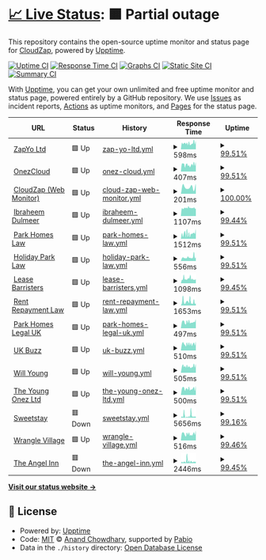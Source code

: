 # [📈 Live Status](https://cloudzap.onezcloud.uk): <!--live status--> **🟧 Partial outage**

This repository contains the open-source uptime monitor and status page for [CloudZap](https://cloudzap.onezcloud.uk), powered by [Upptime](https://github.com/upptime/upptime).

[![Uptime CI](https://github.com/ZapYo-Ltd/CloudZap/workflows/Uptime%20CI/badge.svg)](https://github.com/ZapYo-Ltd/CloudZap/actions?query=workflow%3A%22Uptime+CI%22)
[![Response Time CI](https://github.com/ZapYo-Ltd/CloudZap/workflows/Response%20Time%20CI/badge.svg)](https://github.com/ZapYo-Ltd/CloudZap/actions?query=workflow%3A%22Response+Time+CI%22)
[![Graphs CI](https://github.com/ZapYo-Ltd/CloudZap/workflows/Graphs%20CI/badge.svg)](https://github.com/ZapYo-Ltd/CloudZap/actions?query=workflow%3A%22Graphs+CI%22)
[![Static Site CI](https://github.com/ZapYo-Ltd/CloudZap/workflows/Static%20Site%20CI/badge.svg)](https://github.com/ZapYo-Ltd/CloudZap/actions?query=workflow%3A%22Static+Site+CI%22)
[![Summary CI](https://github.com/ZapYo-Ltd/CloudZap/workflows/Summary%20CI/badge.svg)](https://github.com/ZapYo-Ltd/CloudZap/actions?query=workflow%3A%22Summary+CI%22)

With [Upptime](https://upptime.js.org), you can get your own unlimited and free uptime monitor and status page, powered entirely by a GitHub repository. We use [Issues](https://github.com/ZapYo-Ltd/CloudZap/issues) as incident reports, [Actions](https://github.com/ZapYo-Ltd/CloudZap/actions) as uptime monitors, and [Pages](https://cloudzap.onezcloud.uk) for the status page.

<!--start: status pages-->
<!-- This summary is generated by Upptime (https://github.com/upptime/upptime) -->
<!-- Do not edit this manually, your changes will be overwritten -->
<!-- prettier-ignore -->
| URL | Status | History | Response Time | Uptime |
| --- | ------ | ------- | ------------- | ------ |
| <img alt="" src="https://icons.duckduckgo.com/ip3/zapyo.uk.ico" height="13"> [ZapYo Ltd](https://zapyo.uk) | 🟩 Up | [zap-yo-ltd.yml](https://github.com/ZapYo-Ltd/CloudZap/commits/HEAD/history/zap-yo-ltd.yml) | <details><summary><img alt="Response time graph" src="./graphs/zap-yo-ltd/response-time-week.png" height="20"> 598ms</summary><br><a href="https://cloudzap.onezcloud.uk/history/zap-yo-ltd"><img alt="Response time 609" src="https://img.shields.io/endpoint?url=https%3A%2F%2Fraw.githubusercontent.com%2FZapYo-Ltd%2FCloudZap%2FHEAD%2Fapi%2Fzap-yo-ltd%2Fresponse-time.json"></a><br><a href="https://cloudzap.onezcloud.uk/history/zap-yo-ltd"><img alt="24-hour response time 833" src="https://img.shields.io/endpoint?url=https%3A%2F%2Fraw.githubusercontent.com%2FZapYo-Ltd%2FCloudZap%2FHEAD%2Fapi%2Fzap-yo-ltd%2Fresponse-time-day.json"></a><br><a href="https://cloudzap.onezcloud.uk/history/zap-yo-ltd"><img alt="7-day response time 598" src="https://img.shields.io/endpoint?url=https%3A%2F%2Fraw.githubusercontent.com%2FZapYo-Ltd%2FCloudZap%2FHEAD%2Fapi%2Fzap-yo-ltd%2Fresponse-time-week.json"></a><br><a href="https://cloudzap.onezcloud.uk/history/zap-yo-ltd"><img alt="30-day response time 612" src="https://img.shields.io/endpoint?url=https%3A%2F%2Fraw.githubusercontent.com%2FZapYo-Ltd%2FCloudZap%2FHEAD%2Fapi%2Fzap-yo-ltd%2Fresponse-time-month.json"></a><br><a href="https://cloudzap.onezcloud.uk/history/zap-yo-ltd"><img alt="1-year response time 609" src="https://img.shields.io/endpoint?url=https%3A%2F%2Fraw.githubusercontent.com%2FZapYo-Ltd%2FCloudZap%2FHEAD%2Fapi%2Fzap-yo-ltd%2Fresponse-time-year.json"></a></details> | <details><summary><a href="https://cloudzap.onezcloud.uk/history/zap-yo-ltd">99.51%</a></summary><a href="https://cloudzap.onezcloud.uk/history/zap-yo-ltd"><img alt="All-time uptime 99.80%" src="https://img.shields.io/endpoint?url=https%3A%2F%2Fraw.githubusercontent.com%2FZapYo-Ltd%2FCloudZap%2FHEAD%2Fapi%2Fzap-yo-ltd%2Fuptime.json"></a><br><a href="https://cloudzap.onezcloud.uk/history/zap-yo-ltd"><img alt="24-hour uptime 100.00%" src="https://img.shields.io/endpoint?url=https%3A%2F%2Fraw.githubusercontent.com%2FZapYo-Ltd%2FCloudZap%2FHEAD%2Fapi%2Fzap-yo-ltd%2Fuptime-day.json"></a><br><a href="https://cloudzap.onezcloud.uk/history/zap-yo-ltd"><img alt="7-day uptime 99.51%" src="https://img.shields.io/endpoint?url=https%3A%2F%2Fraw.githubusercontent.com%2FZapYo-Ltd%2FCloudZap%2FHEAD%2Fapi%2Fzap-yo-ltd%2Fuptime-week.json"></a><br><a href="https://cloudzap.onezcloud.uk/history/zap-yo-ltd"><img alt="30-day uptime 99.80%" src="https://img.shields.io/endpoint?url=https%3A%2F%2Fraw.githubusercontent.com%2FZapYo-Ltd%2FCloudZap%2FHEAD%2Fapi%2Fzap-yo-ltd%2Fuptime-month.json"></a><br><a href="https://cloudzap.onezcloud.uk/history/zap-yo-ltd"><img alt="1-year uptime 99.80%" src="https://img.shields.io/endpoint?url=https%3A%2F%2Fraw.githubusercontent.com%2FZapYo-Ltd%2FCloudZap%2FHEAD%2Fapi%2Fzap-yo-ltd%2Fuptime-year.json"></a></details>
| <img alt="" src="https://icons.duckduckgo.com/ip3/onezcloud.uk.ico" height="13"> [OnezCloud](https://onezcloud.uk) | 🟩 Up | [onez-cloud.yml](https://github.com/ZapYo-Ltd/CloudZap/commits/HEAD/history/onez-cloud.yml) | <details><summary><img alt="Response time graph" src="./graphs/onez-cloud/response-time-week.png" height="20"> 407ms</summary><br><a href="https://cloudzap.onezcloud.uk/history/onez-cloud"><img alt="Response time 388" src="https://img.shields.io/endpoint?url=https%3A%2F%2Fraw.githubusercontent.com%2FZapYo-Ltd%2FCloudZap%2FHEAD%2Fapi%2Fonez-cloud%2Fresponse-time.json"></a><br><a href="https://cloudzap.onezcloud.uk/history/onez-cloud"><img alt="24-hour response time 568" src="https://img.shields.io/endpoint?url=https%3A%2F%2Fraw.githubusercontent.com%2FZapYo-Ltd%2FCloudZap%2FHEAD%2Fapi%2Fonez-cloud%2Fresponse-time-day.json"></a><br><a href="https://cloudzap.onezcloud.uk/history/onez-cloud"><img alt="7-day response time 407" src="https://img.shields.io/endpoint?url=https%3A%2F%2Fraw.githubusercontent.com%2FZapYo-Ltd%2FCloudZap%2FHEAD%2Fapi%2Fonez-cloud%2Fresponse-time-week.json"></a><br><a href="https://cloudzap.onezcloud.uk/history/onez-cloud"><img alt="30-day response time 392" src="https://img.shields.io/endpoint?url=https%3A%2F%2Fraw.githubusercontent.com%2FZapYo-Ltd%2FCloudZap%2FHEAD%2Fapi%2Fonez-cloud%2Fresponse-time-month.json"></a><br><a href="https://cloudzap.onezcloud.uk/history/onez-cloud"><img alt="1-year response time 388" src="https://img.shields.io/endpoint?url=https%3A%2F%2Fraw.githubusercontent.com%2FZapYo-Ltd%2FCloudZap%2FHEAD%2Fapi%2Fonez-cloud%2Fresponse-time-year.json"></a></details> | <details><summary><a href="https://cloudzap.onezcloud.uk/history/onez-cloud">99.51%</a></summary><a href="https://cloudzap.onezcloud.uk/history/onez-cloud"><img alt="All-time uptime 99.82%" src="https://img.shields.io/endpoint?url=https%3A%2F%2Fraw.githubusercontent.com%2FZapYo-Ltd%2FCloudZap%2FHEAD%2Fapi%2Fonez-cloud%2Fuptime.json"></a><br><a href="https://cloudzap.onezcloud.uk/history/onez-cloud"><img alt="24-hour uptime 100.00%" src="https://img.shields.io/endpoint?url=https%3A%2F%2Fraw.githubusercontent.com%2FZapYo-Ltd%2FCloudZap%2FHEAD%2Fapi%2Fonez-cloud%2Fuptime-day.json"></a><br><a href="https://cloudzap.onezcloud.uk/history/onez-cloud"><img alt="7-day uptime 99.51%" src="https://img.shields.io/endpoint?url=https%3A%2F%2Fraw.githubusercontent.com%2FZapYo-Ltd%2FCloudZap%2FHEAD%2Fapi%2Fonez-cloud%2Fuptime-week.json"></a><br><a href="https://cloudzap.onezcloud.uk/history/onez-cloud"><img alt="30-day uptime 99.80%" src="https://img.shields.io/endpoint?url=https%3A%2F%2Fraw.githubusercontent.com%2FZapYo-Ltd%2FCloudZap%2FHEAD%2Fapi%2Fonez-cloud%2Fuptime-month.json"></a><br><a href="https://cloudzap.onezcloud.uk/history/onez-cloud"><img alt="1-year uptime 99.82%" src="https://img.shields.io/endpoint?url=https%3A%2F%2Fraw.githubusercontent.com%2FZapYo-Ltd%2FCloudZap%2FHEAD%2Fapi%2Fonez-cloud%2Fuptime-year.json"></a></details>
| <img alt="" src="https://icons.duckduckgo.com/ip3/cloudzap.onezcloud.uk.ico" height="13"> [CloudZap (Web Monitor)](https://cloudzap.onezcloud.uk) | 🟩 Up | [cloud-zap-web-monitor.yml](https://github.com/ZapYo-Ltd/CloudZap/commits/HEAD/history/cloud-zap-web-monitor.yml) | <details><summary><img alt="Response time graph" src="./graphs/cloud-zap-web-monitor/response-time-week.png" height="20"> 201ms</summary><br><a href="https://cloudzap.onezcloud.uk/history/cloud-zap-web-monitor"><img alt="Response time 205" src="https://img.shields.io/endpoint?url=https%3A%2F%2Fraw.githubusercontent.com%2FZapYo-Ltd%2FCloudZap%2FHEAD%2Fapi%2Fcloud-zap-web-monitor%2Fresponse-time.json"></a><br><a href="https://cloudzap.onezcloud.uk/history/cloud-zap-web-monitor"><img alt="24-hour response time 298" src="https://img.shields.io/endpoint?url=https%3A%2F%2Fraw.githubusercontent.com%2FZapYo-Ltd%2FCloudZap%2FHEAD%2Fapi%2Fcloud-zap-web-monitor%2Fresponse-time-day.json"></a><br><a href="https://cloudzap.onezcloud.uk/history/cloud-zap-web-monitor"><img alt="7-day response time 201" src="https://img.shields.io/endpoint?url=https%3A%2F%2Fraw.githubusercontent.com%2FZapYo-Ltd%2FCloudZap%2FHEAD%2Fapi%2Fcloud-zap-web-monitor%2Fresponse-time-week.json"></a><br><a href="https://cloudzap.onezcloud.uk/history/cloud-zap-web-monitor"><img alt="30-day response time 195" src="https://img.shields.io/endpoint?url=https%3A%2F%2Fraw.githubusercontent.com%2FZapYo-Ltd%2FCloudZap%2FHEAD%2Fapi%2Fcloud-zap-web-monitor%2Fresponse-time-month.json"></a><br><a href="https://cloudzap.onezcloud.uk/history/cloud-zap-web-monitor"><img alt="1-year response time 205" src="https://img.shields.io/endpoint?url=https%3A%2F%2Fraw.githubusercontent.com%2FZapYo-Ltd%2FCloudZap%2FHEAD%2Fapi%2Fcloud-zap-web-monitor%2Fresponse-time-year.json"></a></details> | <details><summary><a href="https://cloudzap.onezcloud.uk/history/cloud-zap-web-monitor">100.00%</a></summary><a href="https://cloudzap.onezcloud.uk/history/cloud-zap-web-monitor"><img alt="All-time uptime 99.95%" src="https://img.shields.io/endpoint?url=https%3A%2F%2Fraw.githubusercontent.com%2FZapYo-Ltd%2FCloudZap%2FHEAD%2Fapi%2Fcloud-zap-web-monitor%2Fuptime.json"></a><br><a href="https://cloudzap.onezcloud.uk/history/cloud-zap-web-monitor"><img alt="24-hour uptime 100.00%" src="https://img.shields.io/endpoint?url=https%3A%2F%2Fraw.githubusercontent.com%2FZapYo-Ltd%2FCloudZap%2FHEAD%2Fapi%2Fcloud-zap-web-monitor%2Fuptime-day.json"></a><br><a href="https://cloudzap.onezcloud.uk/history/cloud-zap-web-monitor"><img alt="7-day uptime 100.00%" src="https://img.shields.io/endpoint?url=https%3A%2F%2Fraw.githubusercontent.com%2FZapYo-Ltd%2FCloudZap%2FHEAD%2Fapi%2Fcloud-zap-web-monitor%2Fuptime-week.json"></a><br><a href="https://cloudzap.onezcloud.uk/history/cloud-zap-web-monitor"><img alt="30-day uptime 100.00%" src="https://img.shields.io/endpoint?url=https%3A%2F%2Fraw.githubusercontent.com%2FZapYo-Ltd%2FCloudZap%2FHEAD%2Fapi%2Fcloud-zap-web-monitor%2Fuptime-month.json"></a><br><a href="https://cloudzap.onezcloud.uk/history/cloud-zap-web-monitor"><img alt="1-year uptime 99.95%" src="https://img.shields.io/endpoint?url=https%3A%2F%2Fraw.githubusercontent.com%2FZapYo-Ltd%2FCloudZap%2FHEAD%2Fapi%2Fcloud-zap-web-monitor%2Fuptime-year.json"></a></details>
| <img alt="" src="https://icons.duckduckgo.com/ip3/www.ibraheemdulmeer.com.ico" height="13"> [Ibraheem Dulmeer](https://www.ibraheemdulmeer.com) | 🟩 Up | [ibraheem-dulmeer.yml](https://github.com/ZapYo-Ltd/CloudZap/commits/HEAD/history/ibraheem-dulmeer.yml) | <details><summary><img alt="Response time graph" src="./graphs/ibraheem-dulmeer/response-time-week.png" height="20"> 1107ms</summary><br><a href="https://cloudzap.onezcloud.uk/history/ibraheem-dulmeer"><img alt="Response time 1174" src="https://img.shields.io/endpoint?url=https%3A%2F%2Fraw.githubusercontent.com%2FZapYo-Ltd%2FCloudZap%2FHEAD%2Fapi%2Fibraheem-dulmeer%2Fresponse-time.json"></a><br><a href="https://cloudzap.onezcloud.uk/history/ibraheem-dulmeer"><img alt="24-hour response time 1004" src="https://img.shields.io/endpoint?url=https%3A%2F%2Fraw.githubusercontent.com%2FZapYo-Ltd%2FCloudZap%2FHEAD%2Fapi%2Fibraheem-dulmeer%2Fresponse-time-day.json"></a><br><a href="https://cloudzap.onezcloud.uk/history/ibraheem-dulmeer"><img alt="7-day response time 1107" src="https://img.shields.io/endpoint?url=https%3A%2F%2Fraw.githubusercontent.com%2FZapYo-Ltd%2FCloudZap%2FHEAD%2Fapi%2Fibraheem-dulmeer%2Fresponse-time-week.json"></a><br><a href="https://cloudzap.onezcloud.uk/history/ibraheem-dulmeer"><img alt="30-day response time 1115" src="https://img.shields.io/endpoint?url=https%3A%2F%2Fraw.githubusercontent.com%2FZapYo-Ltd%2FCloudZap%2FHEAD%2Fapi%2Fibraheem-dulmeer%2Fresponse-time-month.json"></a><br><a href="https://cloudzap.onezcloud.uk/history/ibraheem-dulmeer"><img alt="1-year response time 1174" src="https://img.shields.io/endpoint?url=https%3A%2F%2Fraw.githubusercontent.com%2FZapYo-Ltd%2FCloudZap%2FHEAD%2Fapi%2Fibraheem-dulmeer%2Fresponse-time-year.json"></a></details> | <details><summary><a href="https://cloudzap.onezcloud.uk/history/ibraheem-dulmeer">99.44%</a></summary><a href="https://cloudzap.onezcloud.uk/history/ibraheem-dulmeer"><img alt="All-time uptime 99.87%" src="https://img.shields.io/endpoint?url=https%3A%2F%2Fraw.githubusercontent.com%2FZapYo-Ltd%2FCloudZap%2FHEAD%2Fapi%2Fibraheem-dulmeer%2Fuptime.json"></a><br><a href="https://cloudzap.onezcloud.uk/history/ibraheem-dulmeer"><img alt="24-hour uptime 100.00%" src="https://img.shields.io/endpoint?url=https%3A%2F%2Fraw.githubusercontent.com%2FZapYo-Ltd%2FCloudZap%2FHEAD%2Fapi%2Fibraheem-dulmeer%2Fuptime-day.json"></a><br><a href="https://cloudzap.onezcloud.uk/history/ibraheem-dulmeer"><img alt="7-day uptime 99.44%" src="https://img.shields.io/endpoint?url=https%3A%2F%2Fraw.githubusercontent.com%2FZapYo-Ltd%2FCloudZap%2FHEAD%2Fapi%2Fibraheem-dulmeer%2Fuptime-week.json"></a><br><a href="https://cloudzap.onezcloud.uk/history/ibraheem-dulmeer"><img alt="30-day uptime 99.85%" src="https://img.shields.io/endpoint?url=https%3A%2F%2Fraw.githubusercontent.com%2FZapYo-Ltd%2FCloudZap%2FHEAD%2Fapi%2Fibraheem-dulmeer%2Fuptime-month.json"></a><br><a href="https://cloudzap.onezcloud.uk/history/ibraheem-dulmeer"><img alt="1-year uptime 99.87%" src="https://img.shields.io/endpoint?url=https%3A%2F%2Fraw.githubusercontent.com%2FZapYo-Ltd%2FCloudZap%2FHEAD%2Fapi%2Fibraheem-dulmeer%2Fuptime-year.json"></a></details>
| <img alt="" src="https://icons.duckduckgo.com/ip3/parkhomeslaw.com.ico" height="13"> [Park Homes Law](https://parkhomeslaw.com) | 🟩 Up | [park-homes-law.yml](https://github.com/ZapYo-Ltd/CloudZap/commits/HEAD/history/park-homes-law.yml) | <details><summary><img alt="Response time graph" src="./graphs/park-homes-law/response-time-week.png" height="20"> 1512ms</summary><br><a href="https://cloudzap.onezcloud.uk/history/park-homes-law"><img alt="Response time 2512" src="https://img.shields.io/endpoint?url=https%3A%2F%2Fraw.githubusercontent.com%2FZapYo-Ltd%2FCloudZap%2FHEAD%2Fapi%2Fpark-homes-law%2Fresponse-time.json"></a><br><a href="https://cloudzap.onezcloud.uk/history/park-homes-law"><img alt="24-hour response time 2937" src="https://img.shields.io/endpoint?url=https%3A%2F%2Fraw.githubusercontent.com%2FZapYo-Ltd%2FCloudZap%2FHEAD%2Fapi%2Fpark-homes-law%2Fresponse-time-day.json"></a><br><a href="https://cloudzap.onezcloud.uk/history/park-homes-law"><img alt="7-day response time 1512" src="https://img.shields.io/endpoint?url=https%3A%2F%2Fraw.githubusercontent.com%2FZapYo-Ltd%2FCloudZap%2FHEAD%2Fapi%2Fpark-homes-law%2Fresponse-time-week.json"></a><br><a href="https://cloudzap.onezcloud.uk/history/park-homes-law"><img alt="30-day response time 2741" src="https://img.shields.io/endpoint?url=https%3A%2F%2Fraw.githubusercontent.com%2FZapYo-Ltd%2FCloudZap%2FHEAD%2Fapi%2Fpark-homes-law%2Fresponse-time-month.json"></a><br><a href="https://cloudzap.onezcloud.uk/history/park-homes-law"><img alt="1-year response time 2512" src="https://img.shields.io/endpoint?url=https%3A%2F%2Fraw.githubusercontent.com%2FZapYo-Ltd%2FCloudZap%2FHEAD%2Fapi%2Fpark-homes-law%2Fresponse-time-year.json"></a></details> | <details><summary><a href="https://cloudzap.onezcloud.uk/history/park-homes-law">99.51%</a></summary><a href="https://cloudzap.onezcloud.uk/history/park-homes-law"><img alt="All-time uptime 99.81%" src="https://img.shields.io/endpoint?url=https%3A%2F%2Fraw.githubusercontent.com%2FZapYo-Ltd%2FCloudZap%2FHEAD%2Fapi%2Fpark-homes-law%2Fuptime.json"></a><br><a href="https://cloudzap.onezcloud.uk/history/park-homes-law"><img alt="24-hour uptime 100.00%" src="https://img.shields.io/endpoint?url=https%3A%2F%2Fraw.githubusercontent.com%2FZapYo-Ltd%2FCloudZap%2FHEAD%2Fapi%2Fpark-homes-law%2Fuptime-day.json"></a><br><a href="https://cloudzap.onezcloud.uk/history/park-homes-law"><img alt="7-day uptime 99.51%" src="https://img.shields.io/endpoint?url=https%3A%2F%2Fraw.githubusercontent.com%2FZapYo-Ltd%2FCloudZap%2FHEAD%2Fapi%2Fpark-homes-law%2Fuptime-week.json"></a><br><a href="https://cloudzap.onezcloud.uk/history/park-homes-law"><img alt="30-day uptime 99.78%" src="https://img.shields.io/endpoint?url=https%3A%2F%2Fraw.githubusercontent.com%2FZapYo-Ltd%2FCloudZap%2FHEAD%2Fapi%2Fpark-homes-law%2Fuptime-month.json"></a><br><a href="https://cloudzap.onezcloud.uk/history/park-homes-law"><img alt="1-year uptime 99.81%" src="https://img.shields.io/endpoint?url=https%3A%2F%2Fraw.githubusercontent.com%2FZapYo-Ltd%2FCloudZap%2FHEAD%2Fapi%2Fpark-homes-law%2Fuptime-year.json"></a></details>
| <img alt="" src="https://icons.duckduckgo.com/ip3/www.holidayparklaw.com.ico" height="13"> [Holiday Park Law](https://www.holidayparklaw.com) | 🟩 Up | [holiday-park-law.yml](https://github.com/ZapYo-Ltd/CloudZap/commits/HEAD/history/holiday-park-law.yml) | <details><summary><img alt="Response time graph" src="./graphs/holiday-park-law/response-time-week.png" height="20"> 556ms</summary><br><a href="https://cloudzap.onezcloud.uk/history/holiday-park-law"><img alt="Response time 471" src="https://img.shields.io/endpoint?url=https%3A%2F%2Fraw.githubusercontent.com%2FZapYo-Ltd%2FCloudZap%2FHEAD%2Fapi%2Fholiday-park-law%2Fresponse-time.json"></a><br><a href="https://cloudzap.onezcloud.uk/history/holiday-park-law"><img alt="24-hour response time 575" src="https://img.shields.io/endpoint?url=https%3A%2F%2Fraw.githubusercontent.com%2FZapYo-Ltd%2FCloudZap%2FHEAD%2Fapi%2Fholiday-park-law%2Fresponse-time-day.json"></a><br><a href="https://cloudzap.onezcloud.uk/history/holiday-park-law"><img alt="7-day response time 556" src="https://img.shields.io/endpoint?url=https%3A%2F%2Fraw.githubusercontent.com%2FZapYo-Ltd%2FCloudZap%2FHEAD%2Fapi%2Fholiday-park-law%2Fresponse-time-week.json"></a><br><a href="https://cloudzap.onezcloud.uk/history/holiday-park-law"><img alt="30-day response time 488" src="https://img.shields.io/endpoint?url=https%3A%2F%2Fraw.githubusercontent.com%2FZapYo-Ltd%2FCloudZap%2FHEAD%2Fapi%2Fholiday-park-law%2Fresponse-time-month.json"></a><br><a href="https://cloudzap.onezcloud.uk/history/holiday-park-law"><img alt="1-year response time 471" src="https://img.shields.io/endpoint?url=https%3A%2F%2Fraw.githubusercontent.com%2FZapYo-Ltd%2FCloudZap%2FHEAD%2Fapi%2Fholiday-park-law%2Fresponse-time-year.json"></a></details> | <details><summary><a href="https://cloudzap.onezcloud.uk/history/holiday-park-law">99.51%</a></summary><a href="https://cloudzap.onezcloud.uk/history/holiday-park-law"><img alt="All-time uptime 99.90%" src="https://img.shields.io/endpoint?url=https%3A%2F%2Fraw.githubusercontent.com%2FZapYo-Ltd%2FCloudZap%2FHEAD%2Fapi%2Fholiday-park-law%2Fuptime.json"></a><br><a href="https://cloudzap.onezcloud.uk/history/holiday-park-law"><img alt="24-hour uptime 100.00%" src="https://img.shields.io/endpoint?url=https%3A%2F%2Fraw.githubusercontent.com%2FZapYo-Ltd%2FCloudZap%2FHEAD%2Fapi%2Fholiday-park-law%2Fuptime-day.json"></a><br><a href="https://cloudzap.onezcloud.uk/history/holiday-park-law"><img alt="7-day uptime 99.51%" src="https://img.shields.io/endpoint?url=https%3A%2F%2Fraw.githubusercontent.com%2FZapYo-Ltd%2FCloudZap%2FHEAD%2Fapi%2Fholiday-park-law%2Fuptime-week.json"></a><br><a href="https://cloudzap.onezcloud.uk/history/holiday-park-law"><img alt="30-day uptime 99.89%" src="https://img.shields.io/endpoint?url=https%3A%2F%2Fraw.githubusercontent.com%2FZapYo-Ltd%2FCloudZap%2FHEAD%2Fapi%2Fholiday-park-law%2Fuptime-month.json"></a><br><a href="https://cloudzap.onezcloud.uk/history/holiday-park-law"><img alt="1-year uptime 99.90%" src="https://img.shields.io/endpoint?url=https%3A%2F%2Fraw.githubusercontent.com%2FZapYo-Ltd%2FCloudZap%2FHEAD%2Fapi%2Fholiday-park-law%2Fuptime-year.json"></a></details>
| <img alt="" src="https://icons.duckduckgo.com/ip3/leasebarristers.com.ico" height="13"> [Lease Barristers](https://leasebarristers.com) | 🟩 Up | [lease-barristers.yml](https://github.com/ZapYo-Ltd/CloudZap/commits/HEAD/history/lease-barristers.yml) | <details><summary><img alt="Response time graph" src="./graphs/lease-barristers/response-time-week.png" height="20"> 1098ms</summary><br><a href="https://cloudzap.onezcloud.uk/history/lease-barristers"><img alt="Response time 1055" src="https://img.shields.io/endpoint?url=https%3A%2F%2Fraw.githubusercontent.com%2FZapYo-Ltd%2FCloudZap%2FHEAD%2Fapi%2Flease-barristers%2Fresponse-time.json"></a><br><a href="https://cloudzap.onezcloud.uk/history/lease-barristers"><img alt="24-hour response time 1001" src="https://img.shields.io/endpoint?url=https%3A%2F%2Fraw.githubusercontent.com%2FZapYo-Ltd%2FCloudZap%2FHEAD%2Fapi%2Flease-barristers%2Fresponse-time-day.json"></a><br><a href="https://cloudzap.onezcloud.uk/history/lease-barristers"><img alt="7-day response time 1098" src="https://img.shields.io/endpoint?url=https%3A%2F%2Fraw.githubusercontent.com%2FZapYo-Ltd%2FCloudZap%2FHEAD%2Fapi%2Flease-barristers%2Fresponse-time-week.json"></a><br><a href="https://cloudzap.onezcloud.uk/history/lease-barristers"><img alt="30-day response time 1048" src="https://img.shields.io/endpoint?url=https%3A%2F%2Fraw.githubusercontent.com%2FZapYo-Ltd%2FCloudZap%2FHEAD%2Fapi%2Flease-barristers%2Fresponse-time-month.json"></a><br><a href="https://cloudzap.onezcloud.uk/history/lease-barristers"><img alt="1-year response time 1055" src="https://img.shields.io/endpoint?url=https%3A%2F%2Fraw.githubusercontent.com%2FZapYo-Ltd%2FCloudZap%2FHEAD%2Fapi%2Flease-barristers%2Fresponse-time-year.json"></a></details> | <details><summary><a href="https://cloudzap.onezcloud.uk/history/lease-barristers">99.45%</a></summary><a href="https://cloudzap.onezcloud.uk/history/lease-barristers"><img alt="All-time uptime 99.87%" src="https://img.shields.io/endpoint?url=https%3A%2F%2Fraw.githubusercontent.com%2FZapYo-Ltd%2FCloudZap%2FHEAD%2Fapi%2Flease-barristers%2Fuptime.json"></a><br><a href="https://cloudzap.onezcloud.uk/history/lease-barristers"><img alt="24-hour uptime 100.00%" src="https://img.shields.io/endpoint?url=https%3A%2F%2Fraw.githubusercontent.com%2FZapYo-Ltd%2FCloudZap%2FHEAD%2Fapi%2Flease-barristers%2Fuptime-day.json"></a><br><a href="https://cloudzap.onezcloud.uk/history/lease-barristers"><img alt="7-day uptime 99.45%" src="https://img.shields.io/endpoint?url=https%3A%2F%2Fraw.githubusercontent.com%2FZapYo-Ltd%2FCloudZap%2FHEAD%2Fapi%2Flease-barristers%2Fuptime-week.json"></a><br><a href="https://cloudzap.onezcloud.uk/history/lease-barristers"><img alt="30-day uptime 99.85%" src="https://img.shields.io/endpoint?url=https%3A%2F%2Fraw.githubusercontent.com%2FZapYo-Ltd%2FCloudZap%2FHEAD%2Fapi%2Flease-barristers%2Fuptime-month.json"></a><br><a href="https://cloudzap.onezcloud.uk/history/lease-barristers"><img alt="1-year uptime 99.87%" src="https://img.shields.io/endpoint?url=https%3A%2F%2Fraw.githubusercontent.com%2FZapYo-Ltd%2FCloudZap%2FHEAD%2Fapi%2Flease-barristers%2Fuptime-year.json"></a></details>
| <img alt="" src="https://icons.duckduckgo.com/ip3/rentrepaymentlaw.com.ico" height="13"> [Rent Repayment Law](https://rentrepaymentlaw.com) | 🟩 Up | [rent-repayment-law.yml](https://github.com/ZapYo-Ltd/CloudZap/commits/HEAD/history/rent-repayment-law.yml) | <details><summary><img alt="Response time graph" src="./graphs/rent-repayment-law/response-time-week.png" height="20"> 1653ms</summary><br><a href="https://cloudzap.onezcloud.uk/history/rent-repayment-law"><img alt="Response time 1264" src="https://img.shields.io/endpoint?url=https%3A%2F%2Fraw.githubusercontent.com%2FZapYo-Ltd%2FCloudZap%2FHEAD%2Fapi%2Frent-repayment-law%2Fresponse-time.json"></a><br><a href="https://cloudzap.onezcloud.uk/history/rent-repayment-law"><img alt="24-hour response time 884" src="https://img.shields.io/endpoint?url=https%3A%2F%2Fraw.githubusercontent.com%2FZapYo-Ltd%2FCloudZap%2FHEAD%2Fapi%2Frent-repayment-law%2Fresponse-time-day.json"></a><br><a href="https://cloudzap.onezcloud.uk/history/rent-repayment-law"><img alt="7-day response time 1653" src="https://img.shields.io/endpoint?url=https%3A%2F%2Fraw.githubusercontent.com%2FZapYo-Ltd%2FCloudZap%2FHEAD%2Fapi%2Frent-repayment-law%2Fresponse-time-week.json"></a><br><a href="https://cloudzap.onezcloud.uk/history/rent-repayment-law"><img alt="30-day response time 1270" src="https://img.shields.io/endpoint?url=https%3A%2F%2Fraw.githubusercontent.com%2FZapYo-Ltd%2FCloudZap%2FHEAD%2Fapi%2Frent-repayment-law%2Fresponse-time-month.json"></a><br><a href="https://cloudzap.onezcloud.uk/history/rent-repayment-law"><img alt="1-year response time 1264" src="https://img.shields.io/endpoint?url=https%3A%2F%2Fraw.githubusercontent.com%2FZapYo-Ltd%2FCloudZap%2FHEAD%2Fapi%2Frent-repayment-law%2Fresponse-time-year.json"></a></details> | <details><summary><a href="https://cloudzap.onezcloud.uk/history/rent-repayment-law">99.51%</a></summary><a href="https://cloudzap.onezcloud.uk/history/rent-repayment-law"><img alt="All-time uptime 99.90%" src="https://img.shields.io/endpoint?url=https%3A%2F%2Fraw.githubusercontent.com%2FZapYo-Ltd%2FCloudZap%2FHEAD%2Fapi%2Frent-repayment-law%2Fuptime.json"></a><br><a href="https://cloudzap.onezcloud.uk/history/rent-repayment-law"><img alt="24-hour uptime 100.00%" src="https://img.shields.io/endpoint?url=https%3A%2F%2Fraw.githubusercontent.com%2FZapYo-Ltd%2FCloudZap%2FHEAD%2Fapi%2Frent-repayment-law%2Fuptime-day.json"></a><br><a href="https://cloudzap.onezcloud.uk/history/rent-repayment-law"><img alt="7-day uptime 99.51%" src="https://img.shields.io/endpoint?url=https%3A%2F%2Fraw.githubusercontent.com%2FZapYo-Ltd%2FCloudZap%2FHEAD%2Fapi%2Frent-repayment-law%2Fuptime-week.json"></a><br><a href="https://cloudzap.onezcloud.uk/history/rent-repayment-law"><img alt="30-day uptime 99.89%" src="https://img.shields.io/endpoint?url=https%3A%2F%2Fraw.githubusercontent.com%2FZapYo-Ltd%2FCloudZap%2FHEAD%2Fapi%2Frent-repayment-law%2Fuptime-month.json"></a><br><a href="https://cloudzap.onezcloud.uk/history/rent-repayment-law"><img alt="1-year uptime 99.90%" src="https://img.shields.io/endpoint?url=https%3A%2F%2Fraw.githubusercontent.com%2FZapYo-Ltd%2FCloudZap%2FHEAD%2Fapi%2Frent-repayment-law%2Fuptime-year.json"></a></details>
| <img alt="" src="https://icons.duckduckgo.com/ip3/parkhomeslegal.uk.ico" height="13"> [Park Homes Legal UK](https://parkhomeslegal.uk) | 🟩 Up | [park-homes-legal-uk.yml](https://github.com/ZapYo-Ltd/CloudZap/commits/HEAD/history/park-homes-legal-uk.yml) | <details><summary><img alt="Response time graph" src="./graphs/park-homes-legal-uk/response-time-week.png" height="20"> 497ms</summary><br><a href="https://cloudzap.onezcloud.uk/history/park-homes-legal-uk"><img alt="Response time 520" src="https://img.shields.io/endpoint?url=https%3A%2F%2Fraw.githubusercontent.com%2FZapYo-Ltd%2FCloudZap%2FHEAD%2Fapi%2Fpark-homes-legal-uk%2Fresponse-time.json"></a><br><a href="https://cloudzap.onezcloud.uk/history/park-homes-legal-uk"><img alt="24-hour response time 724" src="https://img.shields.io/endpoint?url=https%3A%2F%2Fraw.githubusercontent.com%2FZapYo-Ltd%2FCloudZap%2FHEAD%2Fapi%2Fpark-homes-legal-uk%2Fresponse-time-day.json"></a><br><a href="https://cloudzap.onezcloud.uk/history/park-homes-legal-uk"><img alt="7-day response time 497" src="https://img.shields.io/endpoint?url=https%3A%2F%2Fraw.githubusercontent.com%2FZapYo-Ltd%2FCloudZap%2FHEAD%2Fapi%2Fpark-homes-legal-uk%2Fresponse-time-week.json"></a><br><a href="https://cloudzap.onezcloud.uk/history/park-homes-legal-uk"><img alt="30-day response time 521" src="https://img.shields.io/endpoint?url=https%3A%2F%2Fraw.githubusercontent.com%2FZapYo-Ltd%2FCloudZap%2FHEAD%2Fapi%2Fpark-homes-legal-uk%2Fresponse-time-month.json"></a><br><a href="https://cloudzap.onezcloud.uk/history/park-homes-legal-uk"><img alt="1-year response time 520" src="https://img.shields.io/endpoint?url=https%3A%2F%2Fraw.githubusercontent.com%2FZapYo-Ltd%2FCloudZap%2FHEAD%2Fapi%2Fpark-homes-legal-uk%2Fresponse-time-year.json"></a></details> | <details><summary><a href="https://cloudzap.onezcloud.uk/history/park-homes-legal-uk">99.51%</a></summary><a href="https://cloudzap.onezcloud.uk/history/park-homes-legal-uk"><img alt="All-time uptime 99.83%" src="https://img.shields.io/endpoint?url=https%3A%2F%2Fraw.githubusercontent.com%2FZapYo-Ltd%2FCloudZap%2FHEAD%2Fapi%2Fpark-homes-legal-uk%2Fuptime.json"></a><br><a href="https://cloudzap.onezcloud.uk/history/park-homes-legal-uk"><img alt="24-hour uptime 100.00%" src="https://img.shields.io/endpoint?url=https%3A%2F%2Fraw.githubusercontent.com%2FZapYo-Ltd%2FCloudZap%2FHEAD%2Fapi%2Fpark-homes-legal-uk%2Fuptime-day.json"></a><br><a href="https://cloudzap.onezcloud.uk/history/park-homes-legal-uk"><img alt="7-day uptime 99.51%" src="https://img.shields.io/endpoint?url=https%3A%2F%2Fraw.githubusercontent.com%2FZapYo-Ltd%2FCloudZap%2FHEAD%2Fapi%2Fpark-homes-legal-uk%2Fuptime-week.json"></a><br><a href="https://cloudzap.onezcloud.uk/history/park-homes-legal-uk"><img alt="30-day uptime 99.81%" src="https://img.shields.io/endpoint?url=https%3A%2F%2Fraw.githubusercontent.com%2FZapYo-Ltd%2FCloudZap%2FHEAD%2Fapi%2Fpark-homes-legal-uk%2Fuptime-month.json"></a><br><a href="https://cloudzap.onezcloud.uk/history/park-homes-legal-uk"><img alt="1-year uptime 99.83%" src="https://img.shields.io/endpoint?url=https%3A%2F%2Fraw.githubusercontent.com%2FZapYo-Ltd%2FCloudZap%2FHEAD%2Fapi%2Fpark-homes-legal-uk%2Fuptime-year.json"></a></details>
| <img alt="" src="https://icons.duckduckgo.com/ip3/ukbuzz.uk.ico" height="13"> [UK Buzz](https://ukbuzz.uk) | 🟩 Up | [uk-buzz.yml](https://github.com/ZapYo-Ltd/CloudZap/commits/HEAD/history/uk-buzz.yml) | <details><summary><img alt="Response time graph" src="./graphs/uk-buzz/response-time-week.png" height="20"> 510ms</summary><br><a href="https://cloudzap.onezcloud.uk/history/uk-buzz"><img alt="Response time 489" src="https://img.shields.io/endpoint?url=https%3A%2F%2Fraw.githubusercontent.com%2FZapYo-Ltd%2FCloudZap%2FHEAD%2Fapi%2Fuk-buzz%2Fresponse-time.json"></a><br><a href="https://cloudzap.onezcloud.uk/history/uk-buzz"><img alt="24-hour response time 711" src="https://img.shields.io/endpoint?url=https%3A%2F%2Fraw.githubusercontent.com%2FZapYo-Ltd%2FCloudZap%2FHEAD%2Fapi%2Fuk-buzz%2Fresponse-time-day.json"></a><br><a href="https://cloudzap.onezcloud.uk/history/uk-buzz"><img alt="7-day response time 510" src="https://img.shields.io/endpoint?url=https%3A%2F%2Fraw.githubusercontent.com%2FZapYo-Ltd%2FCloudZap%2FHEAD%2Fapi%2Fuk-buzz%2Fresponse-time-week.json"></a><br><a href="https://cloudzap.onezcloud.uk/history/uk-buzz"><img alt="30-day response time 477" src="https://img.shields.io/endpoint?url=https%3A%2F%2Fraw.githubusercontent.com%2FZapYo-Ltd%2FCloudZap%2FHEAD%2Fapi%2Fuk-buzz%2Fresponse-time-month.json"></a><br><a href="https://cloudzap.onezcloud.uk/history/uk-buzz"><img alt="1-year response time 489" src="https://img.shields.io/endpoint?url=https%3A%2F%2Fraw.githubusercontent.com%2FZapYo-Ltd%2FCloudZap%2FHEAD%2Fapi%2Fuk-buzz%2Fresponse-time-year.json"></a></details> | <details><summary><a href="https://cloudzap.onezcloud.uk/history/uk-buzz">99.51%</a></summary><a href="https://cloudzap.onezcloud.uk/history/uk-buzz"><img alt="All-time uptime 99.78%" src="https://img.shields.io/endpoint?url=https%3A%2F%2Fraw.githubusercontent.com%2FZapYo-Ltd%2FCloudZap%2FHEAD%2Fapi%2Fuk-buzz%2Fuptime.json"></a><br><a href="https://cloudzap.onezcloud.uk/history/uk-buzz"><img alt="24-hour uptime 100.00%" src="https://img.shields.io/endpoint?url=https%3A%2F%2Fraw.githubusercontent.com%2FZapYo-Ltd%2FCloudZap%2FHEAD%2Fapi%2Fuk-buzz%2Fuptime-day.json"></a><br><a href="https://cloudzap.onezcloud.uk/history/uk-buzz"><img alt="7-day uptime 99.51%" src="https://img.shields.io/endpoint?url=https%3A%2F%2Fraw.githubusercontent.com%2FZapYo-Ltd%2FCloudZap%2FHEAD%2Fapi%2Fuk-buzz%2Fuptime-week.json"></a><br><a href="https://cloudzap.onezcloud.uk/history/uk-buzz"><img alt="30-day uptime 99.77%" src="https://img.shields.io/endpoint?url=https%3A%2F%2Fraw.githubusercontent.com%2FZapYo-Ltd%2FCloudZap%2FHEAD%2Fapi%2Fuk-buzz%2Fuptime-month.json"></a><br><a href="https://cloudzap.onezcloud.uk/history/uk-buzz"><img alt="1-year uptime 99.78%" src="https://img.shields.io/endpoint?url=https%3A%2F%2Fraw.githubusercontent.com%2FZapYo-Ltd%2FCloudZap%2FHEAD%2Fapi%2Fuk-buzz%2Fuptime-year.json"></a></details>
| <img alt="" src="https://icons.duckduckgo.com/ip3/willyoung.uk.ico" height="13"> [Will Young](https://willyoung.uk) | 🟩 Up | [will-young.yml](https://github.com/ZapYo-Ltd/CloudZap/commits/HEAD/history/will-young.yml) | <details><summary><img alt="Response time graph" src="./graphs/will-young/response-time-week.png" height="20"> 505ms</summary><br><a href="https://cloudzap.onezcloud.uk/history/will-young"><img alt="Response time 506" src="https://img.shields.io/endpoint?url=https%3A%2F%2Fraw.githubusercontent.com%2FZapYo-Ltd%2FCloudZap%2FHEAD%2Fapi%2Fwill-young%2Fresponse-time.json"></a><br><a href="https://cloudzap.onezcloud.uk/history/will-young"><img alt="24-hour response time 700" src="https://img.shields.io/endpoint?url=https%3A%2F%2Fraw.githubusercontent.com%2FZapYo-Ltd%2FCloudZap%2FHEAD%2Fapi%2Fwill-young%2Fresponse-time-day.json"></a><br><a href="https://cloudzap.onezcloud.uk/history/will-young"><img alt="7-day response time 505" src="https://img.shields.io/endpoint?url=https%3A%2F%2Fraw.githubusercontent.com%2FZapYo-Ltd%2FCloudZap%2FHEAD%2Fapi%2Fwill-young%2Fresponse-time-week.json"></a><br><a href="https://cloudzap.onezcloud.uk/history/will-young"><img alt="30-day response time 504" src="https://img.shields.io/endpoint?url=https%3A%2F%2Fraw.githubusercontent.com%2FZapYo-Ltd%2FCloudZap%2FHEAD%2Fapi%2Fwill-young%2Fresponse-time-month.json"></a><br><a href="https://cloudzap.onezcloud.uk/history/will-young"><img alt="1-year response time 506" src="https://img.shields.io/endpoint?url=https%3A%2F%2Fraw.githubusercontent.com%2FZapYo-Ltd%2FCloudZap%2FHEAD%2Fapi%2Fwill-young%2Fresponse-time-year.json"></a></details> | <details><summary><a href="https://cloudzap.onezcloud.uk/history/will-young">99.51%</a></summary><a href="https://cloudzap.onezcloud.uk/history/will-young"><img alt="All-time uptime 99.83%" src="https://img.shields.io/endpoint?url=https%3A%2F%2Fraw.githubusercontent.com%2FZapYo-Ltd%2FCloudZap%2FHEAD%2Fapi%2Fwill-young%2Fuptime.json"></a><br><a href="https://cloudzap.onezcloud.uk/history/will-young"><img alt="24-hour uptime 100.00%" src="https://img.shields.io/endpoint?url=https%3A%2F%2Fraw.githubusercontent.com%2FZapYo-Ltd%2FCloudZap%2FHEAD%2Fapi%2Fwill-young%2Fuptime-day.json"></a><br><a href="https://cloudzap.onezcloud.uk/history/will-young"><img alt="7-day uptime 99.51%" src="https://img.shields.io/endpoint?url=https%3A%2F%2Fraw.githubusercontent.com%2FZapYo-Ltd%2FCloudZap%2FHEAD%2Fapi%2Fwill-young%2Fuptime-week.json"></a><br><a href="https://cloudzap.onezcloud.uk/history/will-young"><img alt="30-day uptime 99.81%" src="https://img.shields.io/endpoint?url=https%3A%2F%2Fraw.githubusercontent.com%2FZapYo-Ltd%2FCloudZap%2FHEAD%2Fapi%2Fwill-young%2Fuptime-month.json"></a><br><a href="https://cloudzap.onezcloud.uk/history/will-young"><img alt="1-year uptime 99.83%" src="https://img.shields.io/endpoint?url=https%3A%2F%2Fraw.githubusercontent.com%2FZapYo-Ltd%2FCloudZap%2FHEAD%2Fapi%2Fwill-young%2Fuptime-year.json"></a></details>
| <img alt="" src="https://icons.duckduckgo.com/ip3/theyoungonez.uk.ico" height="13"> [The Young Onez Ltd](https://theyoungonez.uk) | 🟩 Up | [the-young-onez-ltd.yml](https://github.com/ZapYo-Ltd/CloudZap/commits/HEAD/history/the-young-onez-ltd.yml) | <details><summary><img alt="Response time graph" src="./graphs/the-young-onez-ltd/response-time-week.png" height="20"> 500ms</summary><br><a href="https://cloudzap.onezcloud.uk/history/the-young-onez-ltd"><img alt="Response time 498" src="https://img.shields.io/endpoint?url=https%3A%2F%2Fraw.githubusercontent.com%2FZapYo-Ltd%2FCloudZap%2FHEAD%2Fapi%2Fthe-young-onez-ltd%2Fresponse-time.json"></a><br><a href="https://cloudzap.onezcloud.uk/history/the-young-onez-ltd"><img alt="24-hour response time 712" src="https://img.shields.io/endpoint?url=https%3A%2F%2Fraw.githubusercontent.com%2FZapYo-Ltd%2FCloudZap%2FHEAD%2Fapi%2Fthe-young-onez-ltd%2Fresponse-time-day.json"></a><br><a href="https://cloudzap.onezcloud.uk/history/the-young-onez-ltd"><img alt="7-day response time 500" src="https://img.shields.io/endpoint?url=https%3A%2F%2Fraw.githubusercontent.com%2FZapYo-Ltd%2FCloudZap%2FHEAD%2Fapi%2Fthe-young-onez-ltd%2Fresponse-time-week.json"></a><br><a href="https://cloudzap.onezcloud.uk/history/the-young-onez-ltd"><img alt="30-day response time 494" src="https://img.shields.io/endpoint?url=https%3A%2F%2Fraw.githubusercontent.com%2FZapYo-Ltd%2FCloudZap%2FHEAD%2Fapi%2Fthe-young-onez-ltd%2Fresponse-time-month.json"></a><br><a href="https://cloudzap.onezcloud.uk/history/the-young-onez-ltd"><img alt="1-year response time 498" src="https://img.shields.io/endpoint?url=https%3A%2F%2Fraw.githubusercontent.com%2FZapYo-Ltd%2FCloudZap%2FHEAD%2Fapi%2Fthe-young-onez-ltd%2Fresponse-time-year.json"></a></details> | <details><summary><a href="https://cloudzap.onezcloud.uk/history/the-young-onez-ltd">99.51%</a></summary><a href="https://cloudzap.onezcloud.uk/history/the-young-onez-ltd"><img alt="All-time uptime 99.83%" src="https://img.shields.io/endpoint?url=https%3A%2F%2Fraw.githubusercontent.com%2FZapYo-Ltd%2FCloudZap%2FHEAD%2Fapi%2Fthe-young-onez-ltd%2Fuptime.json"></a><br><a href="https://cloudzap.onezcloud.uk/history/the-young-onez-ltd"><img alt="24-hour uptime 100.00%" src="https://img.shields.io/endpoint?url=https%3A%2F%2Fraw.githubusercontent.com%2FZapYo-Ltd%2FCloudZap%2FHEAD%2Fapi%2Fthe-young-onez-ltd%2Fuptime-day.json"></a><br><a href="https://cloudzap.onezcloud.uk/history/the-young-onez-ltd"><img alt="7-day uptime 99.51%" src="https://img.shields.io/endpoint?url=https%3A%2F%2Fraw.githubusercontent.com%2FZapYo-Ltd%2FCloudZap%2FHEAD%2Fapi%2Fthe-young-onez-ltd%2Fuptime-week.json"></a><br><a href="https://cloudzap.onezcloud.uk/history/the-young-onez-ltd"><img alt="30-day uptime 99.81%" src="https://img.shields.io/endpoint?url=https%3A%2F%2Fraw.githubusercontent.com%2FZapYo-Ltd%2FCloudZap%2FHEAD%2Fapi%2Fthe-young-onez-ltd%2Fuptime-month.json"></a><br><a href="https://cloudzap.onezcloud.uk/history/the-young-onez-ltd"><img alt="1-year uptime 99.83%" src="https://img.shields.io/endpoint?url=https%3A%2F%2Fraw.githubusercontent.com%2FZapYo-Ltd%2FCloudZap%2FHEAD%2Fapi%2Fthe-young-onez-ltd%2Fuptime-year.json"></a></details>
| <img alt="" src="https://icons.duckduckgo.com/ip3/sweetstay.uk.ico" height="13"> [Sweetstay](https://sweetstay.uk) | 🟥 Down | [sweetstay.yml](https://github.com/ZapYo-Ltd/CloudZap/commits/HEAD/history/sweetstay.yml) | <details><summary><img alt="Response time graph" src="./graphs/sweetstay/response-time-week.png" height="20"> 5656ms</summary><br><a href="https://cloudzap.onezcloud.uk/history/sweetstay"><img alt="Response time 5381" src="https://img.shields.io/endpoint?url=https%3A%2F%2Fraw.githubusercontent.com%2FZapYo-Ltd%2FCloudZap%2FHEAD%2Fapi%2Fsweetstay%2Fresponse-time.json"></a><br><a href="https://cloudzap.onezcloud.uk/history/sweetstay"><img alt="24-hour response time 2726" src="https://img.shields.io/endpoint?url=https%3A%2F%2Fraw.githubusercontent.com%2FZapYo-Ltd%2FCloudZap%2FHEAD%2Fapi%2Fsweetstay%2Fresponse-time-day.json"></a><br><a href="https://cloudzap.onezcloud.uk/history/sweetstay"><img alt="7-day response time 5656" src="https://img.shields.io/endpoint?url=https%3A%2F%2Fraw.githubusercontent.com%2FZapYo-Ltd%2FCloudZap%2FHEAD%2Fapi%2Fsweetstay%2Fresponse-time-week.json"></a><br><a href="https://cloudzap.onezcloud.uk/history/sweetstay"><img alt="30-day response time 6220" src="https://img.shields.io/endpoint?url=https%3A%2F%2Fraw.githubusercontent.com%2FZapYo-Ltd%2FCloudZap%2FHEAD%2Fapi%2Fsweetstay%2Fresponse-time-month.json"></a><br><a href="https://cloudzap.onezcloud.uk/history/sweetstay"><img alt="1-year response time 5381" src="https://img.shields.io/endpoint?url=https%3A%2F%2Fraw.githubusercontent.com%2FZapYo-Ltd%2FCloudZap%2FHEAD%2Fapi%2Fsweetstay%2Fresponse-time-year.json"></a></details> | <details><summary><a href="https://cloudzap.onezcloud.uk/history/sweetstay">99.16%</a></summary><a href="https://cloudzap.onezcloud.uk/history/sweetstay"><img alt="All-time uptime 99.70%" src="https://img.shields.io/endpoint?url=https%3A%2F%2Fraw.githubusercontent.com%2FZapYo-Ltd%2FCloudZap%2FHEAD%2Fapi%2Fsweetstay%2Fuptime.json"></a><br><a href="https://cloudzap.onezcloud.uk/history/sweetstay"><img alt="24-hour uptime 99.88%" src="https://img.shields.io/endpoint?url=https%3A%2F%2Fraw.githubusercontent.com%2FZapYo-Ltd%2FCloudZap%2FHEAD%2Fapi%2Fsweetstay%2Fuptime-day.json"></a><br><a href="https://cloudzap.onezcloud.uk/history/sweetstay"><img alt="7-day uptime 99.16%" src="https://img.shields.io/endpoint?url=https%3A%2F%2Fraw.githubusercontent.com%2FZapYo-Ltd%2FCloudZap%2FHEAD%2Fapi%2Fsweetstay%2Fuptime-week.json"></a><br><a href="https://cloudzap.onezcloud.uk/history/sweetstay"><img alt="30-day uptime 99.66%" src="https://img.shields.io/endpoint?url=https%3A%2F%2Fraw.githubusercontent.com%2FZapYo-Ltd%2FCloudZap%2FHEAD%2Fapi%2Fsweetstay%2Fuptime-month.json"></a><br><a href="https://cloudzap.onezcloud.uk/history/sweetstay"><img alt="1-year uptime 99.70%" src="https://img.shields.io/endpoint?url=https%3A%2F%2Fraw.githubusercontent.com%2FZapYo-Ltd%2FCloudZap%2FHEAD%2Fapi%2Fsweetstay%2Fuptime-year.json"></a></details>
| <img alt="" src="https://icons.duckduckgo.com/ip3/wranglevillage.uk.ico" height="13"> [Wrangle Village](https://wranglevillage.uk) | 🟩 Up | [wrangle-village.yml](https://github.com/ZapYo-Ltd/CloudZap/commits/HEAD/history/wrangle-village.yml) | <details><summary><img alt="Response time graph" src="./graphs/wrangle-village/response-time-week.png" height="20"> 516ms</summary><br><a href="https://cloudzap.onezcloud.uk/history/wrangle-village"><img alt="Response time 511" src="https://img.shields.io/endpoint?url=https%3A%2F%2Fraw.githubusercontent.com%2FZapYo-Ltd%2FCloudZap%2FHEAD%2Fapi%2Fwrangle-village%2Fresponse-time.json"></a><br><a href="https://cloudzap.onezcloud.uk/history/wrangle-village"><img alt="24-hour response time 775" src="https://img.shields.io/endpoint?url=https%3A%2F%2Fraw.githubusercontent.com%2FZapYo-Ltd%2FCloudZap%2FHEAD%2Fapi%2Fwrangle-village%2Fresponse-time-day.json"></a><br><a href="https://cloudzap.onezcloud.uk/history/wrangle-village"><img alt="7-day response time 516" src="https://img.shields.io/endpoint?url=https%3A%2F%2Fraw.githubusercontent.com%2FZapYo-Ltd%2FCloudZap%2FHEAD%2Fapi%2Fwrangle-village%2Fresponse-time-week.json"></a><br><a href="https://cloudzap.onezcloud.uk/history/wrangle-village"><img alt="30-day response time 521" src="https://img.shields.io/endpoint?url=https%3A%2F%2Fraw.githubusercontent.com%2FZapYo-Ltd%2FCloudZap%2FHEAD%2Fapi%2Fwrangle-village%2Fresponse-time-month.json"></a><br><a href="https://cloudzap.onezcloud.uk/history/wrangle-village"><img alt="1-year response time 511" src="https://img.shields.io/endpoint?url=https%3A%2F%2Fraw.githubusercontent.com%2FZapYo-Ltd%2FCloudZap%2FHEAD%2Fapi%2Fwrangle-village%2Fresponse-time-year.json"></a></details> | <details><summary><a href="https://cloudzap.onezcloud.uk/history/wrangle-village">99.46%</a></summary><a href="https://cloudzap.onezcloud.uk/history/wrangle-village"><img alt="All-time uptime 99.81%" src="https://img.shields.io/endpoint?url=https%3A%2F%2Fraw.githubusercontent.com%2FZapYo-Ltd%2FCloudZap%2FHEAD%2Fapi%2Fwrangle-village%2Fuptime.json"></a><br><a href="https://cloudzap.onezcloud.uk/history/wrangle-village"><img alt="24-hour uptime 100.00%" src="https://img.shields.io/endpoint?url=https%3A%2F%2Fraw.githubusercontent.com%2FZapYo-Ltd%2FCloudZap%2FHEAD%2Fapi%2Fwrangle-village%2Fuptime-day.json"></a><br><a href="https://cloudzap.onezcloud.uk/history/wrangle-village"><img alt="7-day uptime 99.46%" src="https://img.shields.io/endpoint?url=https%3A%2F%2Fraw.githubusercontent.com%2FZapYo-Ltd%2FCloudZap%2FHEAD%2Fapi%2Fwrangle-village%2Fuptime-week.json"></a><br><a href="https://cloudzap.onezcloud.uk/history/wrangle-village"><img alt="30-day uptime 99.79%" src="https://img.shields.io/endpoint?url=https%3A%2F%2Fraw.githubusercontent.com%2FZapYo-Ltd%2FCloudZap%2FHEAD%2Fapi%2Fwrangle-village%2Fuptime-month.json"></a><br><a href="https://cloudzap.onezcloud.uk/history/wrangle-village"><img alt="1-year uptime 99.81%" src="https://img.shields.io/endpoint?url=https%3A%2F%2Fraw.githubusercontent.com%2FZapYo-Ltd%2FCloudZap%2FHEAD%2Fapi%2Fwrangle-village%2Fuptime-year.json"></a></details>
| <img alt="" src="https://icons.duckduckgo.com/ip3/theangelinn.uk.ico" height="13"> [The Angel Inn](https://theangelinn.uk) | 🟥 Down | [the-angel-inn.yml](https://github.com/ZapYo-Ltd/CloudZap/commits/HEAD/history/the-angel-inn.yml) | <details><summary><img alt="Response time graph" src="./graphs/the-angel-inn/response-time-week.png" height="20"> 2446ms</summary><br><a href="https://cloudzap.onezcloud.uk/history/the-angel-inn"><img alt="Response time 2504" src="https://img.shields.io/endpoint?url=https%3A%2F%2Fraw.githubusercontent.com%2FZapYo-Ltd%2FCloudZap%2FHEAD%2Fapi%2Fthe-angel-inn%2Fresponse-time.json"></a><br><a href="https://cloudzap.onezcloud.uk/history/the-angel-inn"><img alt="24-hour response time 2184" src="https://img.shields.io/endpoint?url=https%3A%2F%2Fraw.githubusercontent.com%2FZapYo-Ltd%2FCloudZap%2FHEAD%2Fapi%2Fthe-angel-inn%2Fresponse-time-day.json"></a><br><a href="https://cloudzap.onezcloud.uk/history/the-angel-inn"><img alt="7-day response time 2446" src="https://img.shields.io/endpoint?url=https%3A%2F%2Fraw.githubusercontent.com%2FZapYo-Ltd%2FCloudZap%2FHEAD%2Fapi%2Fthe-angel-inn%2Fresponse-time-week.json"></a><br><a href="https://cloudzap.onezcloud.uk/history/the-angel-inn"><img alt="30-day response time 2568" src="https://img.shields.io/endpoint?url=https%3A%2F%2Fraw.githubusercontent.com%2FZapYo-Ltd%2FCloudZap%2FHEAD%2Fapi%2Fthe-angel-inn%2Fresponse-time-month.json"></a><br><a href="https://cloudzap.onezcloud.uk/history/the-angel-inn"><img alt="1-year response time 2504" src="https://img.shields.io/endpoint?url=https%3A%2F%2Fraw.githubusercontent.com%2FZapYo-Ltd%2FCloudZap%2FHEAD%2Fapi%2Fthe-angel-inn%2Fresponse-time-year.json"></a></details> | <details><summary><a href="https://cloudzap.onezcloud.uk/history/the-angel-inn">99.45%</a></summary><a href="https://cloudzap.onezcloud.uk/history/the-angel-inn"><img alt="All-time uptime 98.79%" src="https://img.shields.io/endpoint?url=https%3A%2F%2Fraw.githubusercontent.com%2FZapYo-Ltd%2FCloudZap%2FHEAD%2Fapi%2Fthe-angel-inn%2Fuptime.json"></a><br><a href="https://cloudzap.onezcloud.uk/history/the-angel-inn"><img alt="24-hour uptime 99.99%" src="https://img.shields.io/endpoint?url=https%3A%2F%2Fraw.githubusercontent.com%2FZapYo-Ltd%2FCloudZap%2FHEAD%2Fapi%2Fthe-angel-inn%2Fuptime-day.json"></a><br><a href="https://cloudzap.onezcloud.uk/history/the-angel-inn"><img alt="7-day uptime 99.45%" src="https://img.shields.io/endpoint?url=https%3A%2F%2Fraw.githubusercontent.com%2FZapYo-Ltd%2FCloudZap%2FHEAD%2Fapi%2Fthe-angel-inn%2Fuptime-week.json"></a><br><a href="https://cloudzap.onezcloud.uk/history/the-angel-inn"><img alt="30-day uptime 98.79%" src="https://img.shields.io/endpoint?url=https%3A%2F%2Fraw.githubusercontent.com%2FZapYo-Ltd%2FCloudZap%2FHEAD%2Fapi%2Fthe-angel-inn%2Fuptime-month.json"></a><br><a href="https://cloudzap.onezcloud.uk/history/the-angel-inn"><img alt="1-year uptime 98.79%" src="https://img.shields.io/endpoint?url=https%3A%2F%2Fraw.githubusercontent.com%2FZapYo-Ltd%2FCloudZap%2FHEAD%2Fapi%2Fthe-angel-inn%2Fuptime-year.json"></a></details>

<!--end: status pages-->

[**Visit our status website →**](https://cloudzap.onezcloud.uk)

## 📄 License

- Powered by: [Upptime](https://github.com/upptime/upptime)
- Code: [MIT](./LICENSE) © [Anand Chowdhary](https://anandchowdhary.com), supported by [Pabio](https://pabio.com)
- Data in the `./history` directory: [Open Database License](https://opendatacommons.org/licenses/odbl/1-0/)
